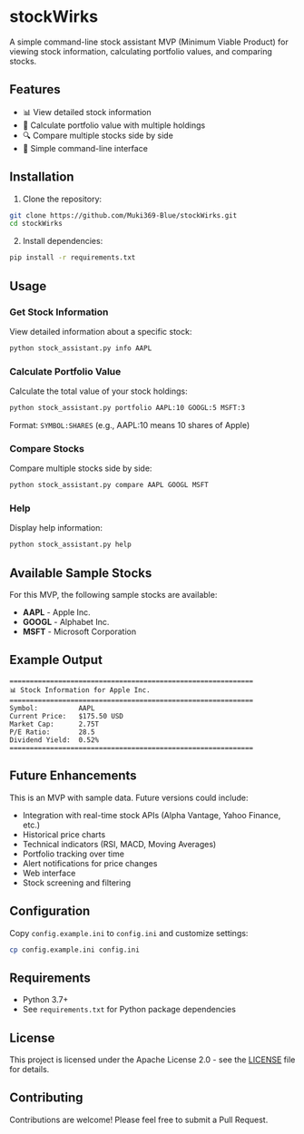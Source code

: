 # stockWirks

A simple command-line stock assistant MVP (Minimum Viable Product) for viewing stock information, calculating portfolio values, and comparing stocks.

## Features

- 📊 View detailed stock information
- 💼 Calculate portfolio value with multiple holdings
- 🔍 Compare multiple stocks side by side
- 🚀 Simple command-line interface

## Installation

1. Clone the repository:
```bash
git clone https://github.com/Muki369-Blue/stockWirks.git
cd stockWirks
```

2. Install dependencies:
```bash
pip install -r requirements.txt
```

## Usage

### Get Stock Information
View detailed information about a specific stock:
```bash
python stock_assistant.py info AAPL
```

### Calculate Portfolio Value
Calculate the total value of your stock holdings:
```bash
python stock_assistant.py portfolio AAPL:10 GOOGL:5 MSFT:3
```
Format: `SYMBOL:SHARES` (e.g., AAPL:10 means 10 shares of Apple)

### Compare Stocks
Compare multiple stocks side by side:
```bash
python stock_assistant.py compare AAPL GOOGL MSFT
```

### Help
Display help information:
```bash
python stock_assistant.py help
```

## Available Sample Stocks

For this MVP, the following sample stocks are available:
- **AAPL** - Apple Inc.
- **GOOGL** - Alphabet Inc.
- **MSFT** - Microsoft Corporation

## Example Output

```
============================================================
📊 Stock Information for Apple Inc.
============================================================
Symbol:          AAPL
Current Price:   $175.50 USD
Market Cap:      2.75T
P/E Ratio:       28.5
Dividend Yield:  0.52%
============================================================
```

## Future Enhancements

This is an MVP with sample data. Future versions could include:
- Integration with real-time stock APIs (Alpha Vantage, Yahoo Finance, etc.)
- Historical price charts
- Technical indicators (RSI, MACD, Moving Averages)
- Portfolio tracking over time
- Alert notifications for price changes
- Web interface
- Stock screening and filtering

## Configuration

Copy `config.example.ini` to `config.ini` and customize settings:
```bash
cp config.example.ini config.ini
```

## Requirements

- Python 3.7+
- See `requirements.txt` for Python package dependencies

## License

This project is licensed under the Apache License 2.0 - see the [LICENSE](LICENSE) file for details.

## Contributing

Contributions are welcome! Please feel free to submit a Pull Request.
